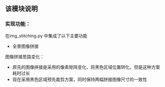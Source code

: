 ## 该模块说明
### 实现功能：
在img_stitching.py 中集成了以下主要功能
- 全景图像拼接

图像拼接思路变化：
- 原先的图像拼接是采用的像素矩阵变化，将黑色区域位置转化，但是这种方案耗时过长
- 现在采用黑色区域预先裁剪方案，同时保持两幅拼接图像尺寸的一致性
